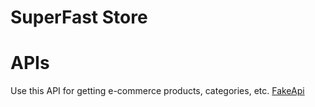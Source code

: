 # SuperFast Store

# APIs

Use this API for getting e-commerce products, categories, etc.
[FakeApi](https://fakestoreapi.com/)